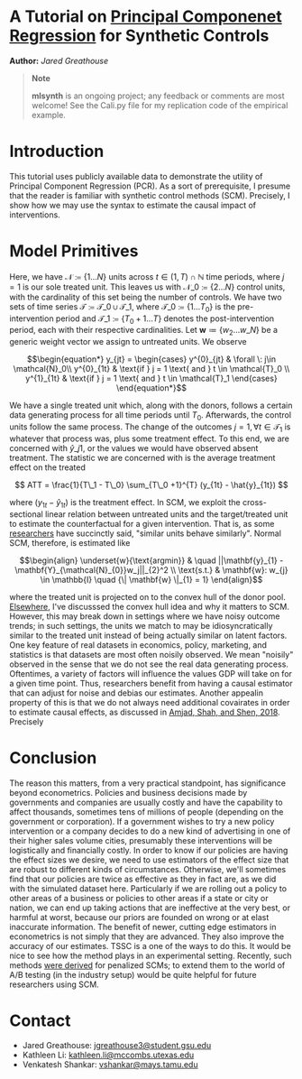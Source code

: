 A Tutorial on [Principal Componenet Regression](https://doi.org/10.1080/01621459.2021.1928513) for Synthetic Controls 
==============

**Author:** *Jared Greathouse*

> **Note**
>
> **mlsynth** is an ongoing project; any feedback or comments are most welcome! See the Cali.py file for my replication code of the empirical example.

# Introduction
This tutorial uses publicly available data to demonstrate the utility of Principal Component Regression (PCR). As a sort of prerequisite, I presume that the reader is familiar with synthetic control methods (SCM). Precisely, I show how we may use the syntax to estimate the causal impact of interventions.
# Model Primitives
Here, we have $\mathcal{N} \coloneqq \lbrace{1 \ldots N \rbrace}$ units across $t \in \left(1, T\right) \cap \mathbb{N}$ time periods, where $j=1$ is our sole treated unit. This leaves us with $\mathcal{N}\_{0} \coloneqq \lbrace{2 \ldots N\rbrace}$ control units, with the cardinality of this set being the number of controls. We have two sets of time series $\mathcal{T}\coloneqq \mathcal{T}\_{0} \cup \mathcal{T}\_{1}$, where $\mathcal{T}\_{0}\coloneqq  \lbrace{1\ldots T_0 \rbrace}$ is the pre-intervention period and $\mathcal{T}\_{1}\coloneqq \lbrace{T_0+1\ldots T \rbrace}$ denotes the post-intervention period, each with their respective cardinalities. Let $\mathbf{w} \coloneqq \lbrace{w_2 \ldots w\_N  \rbrace}$ be a generic weight vector we assign to untreated units. We observe
```math
\begin{equation*}
y_{jt} = 
\begin{cases}
    y^{0}_{jt} & \forall \: j\in \mathcal{N}_0\\
    y^{0}_{1t} & \text{if } j = 1 \text{ and } t \in \mathcal{T}_0 \\
    y^{1}_{1t} & \text{if } j = 1 \text{ and } t \in \mathcal{T}_1
\end{cases}

\end{equation*}
```
We have a single treated unit which, along with the donors, follows a certain data generating process for all time periods until $T_0$. Afterwards, the control units follow the same process. The change of the outcomes $j=1,  \forall t \in \mathcal{T}_1$ is whatever that process was, plus some treatment effect.  To this end, we are concerned with $\hat{y}\_{j1}$, or the values we would have observed absent treatment. The statistic we are concerned with is the average treatment effect on the treated

$$ ATT = \frac{1}{T\_1 - T\_0} \sum_{T\_0 +1}^{T} (y_{1t} - \hat{y}_{1t}) $$

where $(y_{1t} - \hat{y}_{1t})$ is the treatment effect. In SCM, we exploit the cross-sectional linear relation between untreated units and the target/treated unit to estimate the counterfactual for a given intervention. That is, as some [researchers](https://doi.org/10.3982/ECTA21248) have succinctly said, "similar units behave similarly". Normal SCM, therefore, is estimated like
```math
\begin{align}
    \underset{w}{\text{argmin}} & \quad ||\mathbf{y}_{1} - \mathbf{Y}_{\mathcal{N}_{0}}w_j||_{2}^2 \\
    \text{s.t.} & \mathbf{w}: w_{j} \in \mathbb{I} \quad  {\| \mathbf{w} \|_{1} = 1}
\end{align}
```
where the treated unit is projected on to the convex hull of the donor pool. [Elsewhere](https://github.com/jgreathouse9/mlsynth/blob/main/Vignettes/TSSC/TSSCVignette.md), I've discusssed the convex hull idea and why it matters to SCM. However, this may break down in settings where we have noisy outcome trends; in such settings, the units we match to may be idiosyncratically similar to the treated unit instead of being actually similar on latent factors. One key feature of real datasets in economics, policy, marketing, and statistics is that datasets are most often noisily observed. We mean "noisily" observed in the sense that we do not see the real data generating process. Oftentimes, a variety of factors will influence the values GDP will take on for a given time point. Thus, researchers benefit from having a causal estimator that can adjust for noise and debias our estimates. Another appealin property of this is that we do not always need additional covairates in order to estimate causal effects, as discussed in [Amjad, Shah, and Shen, 2018](https://www.jmlr.org/papers/volume19/17-777/17-777.pdf). Precisely

# Conclusion

The reason this matters, from a very practical standpoint, has significance beyond econometrics. Policies and business decisions made by governments and companies are usually costly and have the capability to affect thousands, sometimes tens of millions of people (depending on the government or corporation). If a government wishes to try a new policy intervention or a company decides to do a new kind of advertising in one of their higher sales volume cities, presumably these interventions will be logistically and financially costly. In order to know if our policies are having the effect sizes we desire, we need to use estimators of the effect size that are robust to different kinds of circumstances. Otherwise, we'll sometimes find that our policies are twice as effective as they in fact are, as we did with the simulated dataset here. Particularly if we are rolling out a policy to other areas of a business or policies to other areas if a state or city or nation, we can end up taking actions that are ineffective at the very best, or harmful at worst, because our priors are founded on wrong or at elast inaccurate information. The benefit of newer, cutting edge estimators in econometrics is not simply that they are advanced. They also improve the accuracy of our estimates. TSSC is a one of the ways to do this. It would be nice to see how the method plays in an experimental setting. Recently, such methods [were derived](https://doi.org/10.48550/arXiv.2108.02196) for penalized SCMs; to extend them to the world of A/B testing (in the industry setup) would be quite helpful for future researchers using SCM.

# Contact
- Jared Greathouse: <jgreathouse3@student.gsu.edu>
- Kathleen Li: <kathleen.li@mccombs.utexas.edu>
- Venkatesh Shankar: <vshankar@mays.tamu.edu>

